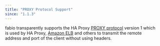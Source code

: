 ```yaml
---
title: "PROXY Protocol Support"
since: "1.1.3"
---
```


fabio transparently supports the HA Proxy
[PROXY protocol](http://www.haproxy.org/download/1.5/doc/proxy-protocol.txt) version 1
which is used by HA Proxy,
[Amazon ELB](http://docs.aws.amazon.com/ElasticLoadBalancing/latest/DeveloperGuide/enable-proxy-protocol.html)
and others to transmit the remote address and port of the client without using headers.
